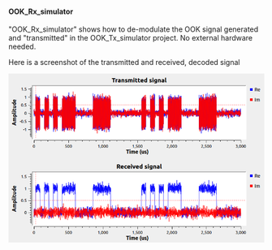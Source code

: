 
#### OOK_Rx_simulator
"OOK_Rx_simulator" shows how to de-modulate the OOK signal generated and "transmitted" in the OOK_Tx_simulator project.  No external hardware needed.   

Here is a screenshot of the transmitted and received, decoded signal  

![Signals](https://github.com/michaelalex94536/GRCProjects/blob/main/Images/OOK_Rx_Simulator_Signals.png)
